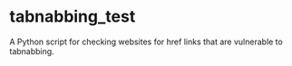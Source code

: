 # tabnabbing_test
A Python script for checking websites for href links that are vulnerable to tabnabbing.
